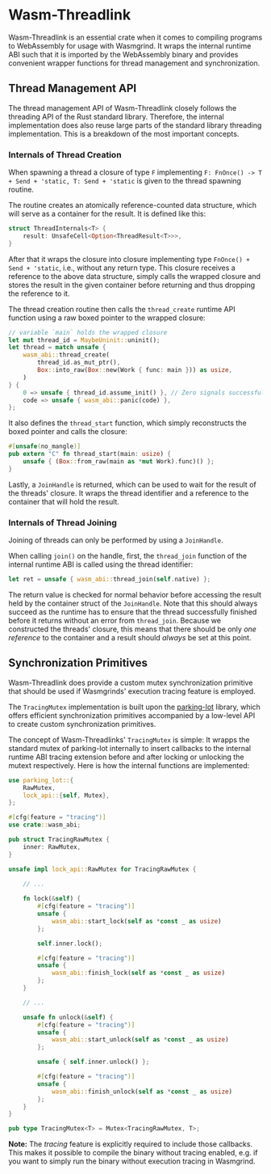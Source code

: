 # Wasm-Threadlink

Wasm-Threadlink is an essential crate when it comes to compiling programs to WebAssembly for usage with Wasmgrind. It wraps the internal runtime ABI such that it is imported by the WebAssembly binary and provides convenient wrapper functions for thread management and synchronization.

## Thread Management API
The thread management API of Wasm-Threadlink closely follows the threading API of the Rust standard library. Therefore, the internal implementation does also reuse large parts of the standard library threading implementation. This is a breakdown of the most important concepts.

### Internals of Thread Creation
When spawning a thread a closure of type `F` implementing `F: FnOnce() -> T + Send + 'static, T: Send + 'static` is given to the thread spawning routine.

The routine creates an atomically reference-counted data structure, which will serve as a container for the result. It is defined like this:
```Rust
struct ThreadInternals<T> {
    result: UnsafeCell<Option<ThreadResult<T>>>,
}
```

After that it wraps the closure into closure implementing type `FnOnce() + Send + 'static`, i.e., without any return type. This closure receives a reference to the above data structure, simply calls the wrapped closure and stores the result in the given container before returning and thus dropping the reference to it.

The thread creation routine then calls the `thread_create` runtime API function using a raw boxed pointer to the wrapped closure:
```Rust
// variable `main` holds the wrapped closure
let mut thread_id = MaybeUninit::uninit();
let thread = match unsafe {
    wasm_abi::thread_create(
        thread_id.as_mut_ptr(),
        Box::into_raw(Box::new(Work { func: main })) as usize,
    )
} {
    0 => unsafe { thread_id.assume_init() }, // Zero signals successful completion
    code => unsafe { wasm_abi::panic(code) },
};
```

It also defines the `thread_start` function, which simply reconstructs the boxed pointer and calls the closure:
```Rust
#[unsafe(no_mangle)]
pub extern "C" fn thread_start(main: usize) {
    unsafe { (Box::from_raw(main as *mut Work).func)() };
}
```

Lastly, a `JoinHandle` is returned, which can be used to wait for the result of the threads' closure. It wraps the thread identifier and a reference to the container that will hold the result.

### Internals of Thread Joining
Joining of threads can only be performed by using a `JoinHandle`. 

When calling `join()` on the handle, first, the `thread_join` function of the internal runtime ABI is called using the thread identifier:
```Rust
let ret = unsafe { wasm_abi::thread_join(self.native) };
```

The return value is checked for normal behavior before accessing the result held by the container struct of the `JoinHandle`. Note that this should always succeed as the runtime has to ensure that the thread successfully finished before it returns without an error from `thread_join`. Because we constructed the threads' closure, this means that there should be only _one reference_ to the container and a result should _always_ be set at this point.


## Synchronization Primitives
Wasm-Threadlink does provide a custom mutex synchronization primitive that should be used if Wasmgrinds' execution tracing feature is employed.

The `TracingMutex` implementation is built upon the [parking-lot](https://github.com/Amanieu/parking_lot) library, which offers efficient synchronization primitives accompanied by a low-level API to create custom synchronization primitives.

The concept of Wasm-Threadlinks' `TracingMutex` is simple: It wrapps the standard mutex of parking-lot internally to insert callbacks to the internal runtime ABI tracing extension before and after locking or unlocking the mutext respectively. Here is how the internal functions are implemented:

```Rust
use parking_lot::{
    RawMutex,
    lock_api::{self, Mutex},
};

#[cfg(feature = "tracing")]
use crate::wasm_abi;

pub struct TracingRawMutex {
    inner: RawMutex,
}

unsafe impl lock_api::RawMutex for TracingRawMutex {
    
    // ...

    fn lock(&self) {
        #[cfg(feature = "tracing")]
        unsafe {
            wasm_abi::start_lock(self as *const _ as usize)
        };

        self.inner.lock();

        #[cfg(feature = "tracing")]
        unsafe {
            wasm_abi::finish_lock(self as *const _ as usize)
        };
    }

    // ...

    unsafe fn unlock(&self) {
        #[cfg(feature = "tracing")]
        unsafe {
            wasm_abi::start_unlock(self as *const _ as usize)
        };

        unsafe { self.inner.unlock() };

        #[cfg(feature = "tracing")]
        unsafe {
            wasm_abi::finish_unlock(self as *const _ as usize)
        };
    }
}

pub type TracingMutex<T> = Mutex<TracingRawMutex, T>;
```

**Note:** The _tracing_ feature is explicitly required to include those callbacks. This makes it possible to compile the binary without tracing enabled, e.g. if you want to simply run the binary without execution tracing in Wasmgrind.